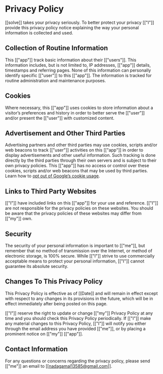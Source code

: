  # Privacy Policy

[[solve]] takes your privacy seriously. To better protect your privacy [["I"]] provide this privacy policy notice explaining the way your personal information is collected and used.


## Collection of Routine Information

This [["app"]] track basic information about their [["users"]]. This information includes, but is not limited to, IP addresses, [["app"]] details, timestamps and referring pages. None of this information can personally identify specific [["user"]] to this [["app"]]. The information is tracked for routine administration and maintenance purposes.


## Cookies

Where necessary, this [["app"]] uses cookies to store information about a visitor’s preferences and history in order to better serve the [["user"]] and/or present the [["user"]] with customized content.


## Advertisement and Other Third Parties

Advertising partners and other third parties may use cookies, scripts and/or web beacons to track [["user"]] activities on this [["app"]] in order to display advertisements and other useful information. Such tracking is done directly by the third parties through their own servers and is subject to their own privacy policies. This [["app"]] has no access or control over these cookies, scripts and/or web beacons that may be used by third parties. Learn how to [opt out of Google’s cookie usage](http://www.google.com/privacy_ads.html).


## Links to Third Party Websites

[["I"]] have included links on this [["app"]] for your use and reference. [["I"]] are not responsible for the privacy policies on these websites. You should be aware that the privacy policies of these websites may differ from [["my"]] own.


## Security

The security of your personal information is important to [["me"]], but remember that no method of transmission over the Internet, or method of electronic storage, is 100% secure. While [["I"]] strive to use commercially acceptable means to protect your personal information, [["I"]] cannot guarantee its absolute security.


## Changes To This Privacy Policy

This Privacy Policy is effective as of [[Date]] and will remain in effect except with respect to any changes in its provisions in the future, which will be in effect immediately after being posted on this page.

[["I"]] reserve the right to update or change [["my"]] Privacy Policy at any time and you should check this Privacy Policy periodically. If [["I"]] make any material changes to this Privacy Policy, [["I"]] will notify you either through the email address you have provided [["me"]], or by placing a prominent notice on [["my"]] [["app"]].


## Contact Information

For any questions or concerns regarding the privacy policy, please send [["me"]] an email to [[nadagamal13585@gmail.com]].
